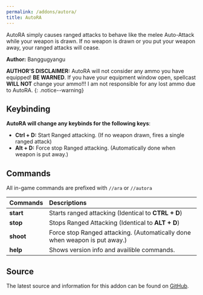 ```yaml
---
permalink: /addons/autora/
title: AutoRA
---
```


AutoRA simply causes ranged attacks to behave like the melee Auto-Attack while your weapon is drawn.  If no weapon is drawn or you put your weapon away, your ranged attacks will cease.

**Author:** Banggugyangu

**AUTHOR'S DISCLAIMER:** AutoRA will not consider any ammo you have equipped! **BE WARNED**.  If you have your equipment window open, spellcast 
**WILL NOT** change your ammo!!! I am not responsible for any lost ammo due to AutoRA.
{: .notice--warning}

## Keybinding

**AutoRA will change any keybinds for the following keys**:

* **Ctrl + D:**  Start Ranged attacking.  (If no weapon drawn, fires a single ranged attack)
* **Alt + D:**  Force stop Ranged attacking.  (Automatically done when weapon is put away.)

## Commands

All in-game commands are prefixed with `//ara` or `//autora`

|Commands   |Descriptions|
|:---|:---|
|**start**  |Starts ranged attacking (Identical to **CTRL + D**)|
|**stop**   |Stops Ranged Attacking (Identical to **ALT + D**)|
|**shoot**  |Force stop Ranged attacking. (Automatically done when weapon is put away.)|
|**help**   |Shows version info and availible commands.|

## Source
The latest source and information for this addon can be found on [GitHub](https://github.com/Windower/Lua/tree/live/addons/AutoRA).
